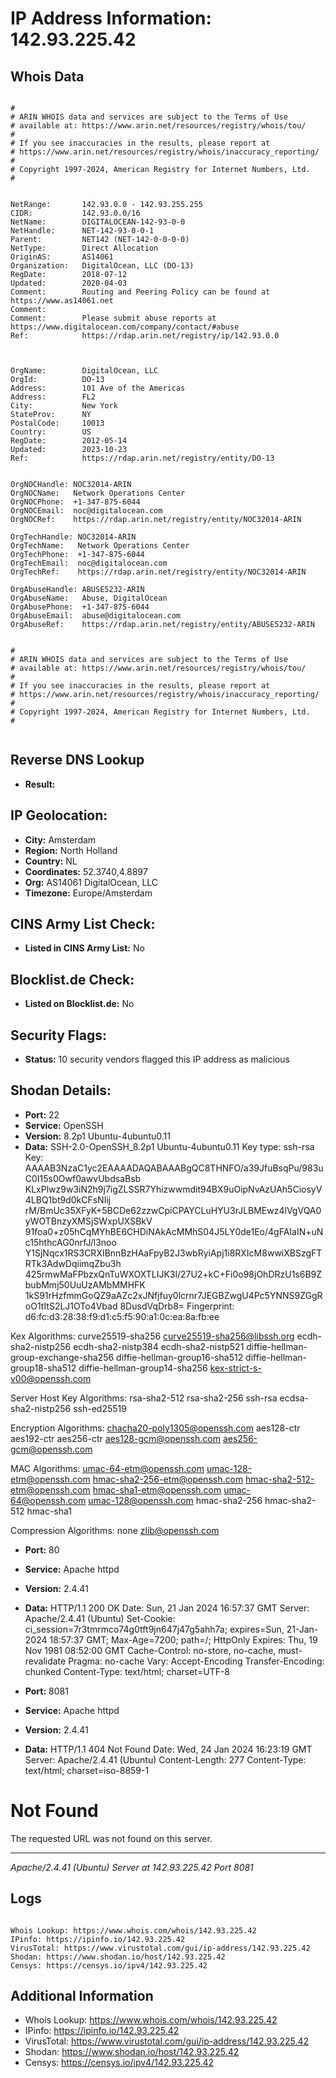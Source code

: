 # IP Address Information: 142.93.225.42

## Whois Data
```

#
# ARIN WHOIS data and services are subject to the Terms of Use
# available at: https://www.arin.net/resources/registry/whois/tou/
#
# If you see inaccuracies in the results, please report at
# https://www.arin.net/resources/registry/whois/inaccuracy_reporting/
#
# Copyright 1997-2024, American Registry for Internet Numbers, Ltd.
#


NetRange:       142.93.0.0 - 142.93.255.255
CIDR:           142.93.0.0/16
NetName:        DIGITALOCEAN-142-93-0-0
NetHandle:      NET-142-93-0-0-1
Parent:         NET142 (NET-142-0-0-0-0)
NetType:        Direct Allocation
OriginAS:       AS14061
Organization:   DigitalOcean, LLC (DO-13)
RegDate:        2018-07-12
Updated:        2020-04-03
Comment:        Routing and Peering Policy can be found at https://www.as14061.net
Comment:        
Comment:        Please submit abuse reports at https://www.digitalocean.com/company/contact/#abuse
Ref:            https://rdap.arin.net/registry/ip/142.93.0.0



OrgName:        DigitalOcean, LLC
OrgId:          DO-13
Address:        101 Ave of the Americas
Address:        FL2
City:           New York
StateProv:      NY
PostalCode:     10013
Country:        US
RegDate:        2012-05-14
Updated:        2023-10-23
Ref:            https://rdap.arin.net/registry/entity/DO-13


OrgNOCHandle: NOC32014-ARIN
OrgNOCName:   Network Operations Center
OrgNOCPhone:  +1-347-875-6044 
OrgNOCEmail:  noc@digitalocean.com
OrgNOCRef:    https://rdap.arin.net/registry/entity/NOC32014-ARIN

OrgTechHandle: NOC32014-ARIN
OrgTechName:   Network Operations Center
OrgTechPhone:  +1-347-875-6044 
OrgTechEmail:  noc@digitalocean.com
OrgTechRef:    https://rdap.arin.net/registry/entity/NOC32014-ARIN

OrgAbuseHandle: ABUSE5232-ARIN
OrgAbuseName:   Abuse, DigitalOcean 
OrgAbusePhone:  +1-347-875-6044 
OrgAbuseEmail:  abuse@digitalocean.com
OrgAbuseRef:    https://rdap.arin.net/registry/entity/ABUSE5232-ARIN


#
# ARIN WHOIS data and services are subject to the Terms of Use
# available at: https://www.arin.net/resources/registry/whois/tou/
#
# If you see inaccuracies in the results, please report at
# https://www.arin.net/resources/registry/whois/inaccuracy_reporting/
#
# Copyright 1997-2024, American Registry for Internet Numbers, Ltd.
#


```
## Reverse DNS Lookup
- **Result:** 

## IP Geolocation:
- **City:** Amsterdam
- **Region:** North Holland
- **Country:** NL
- **Coordinates:** 52.3740,4.8897
- **Org:** AS14061 DigitalOcean, LLC
- **Timezone:** Europe/Amsterdam

## CINS Army List Check:
- **Listed in CINS Army List:** 
No

## Blocklist.de Check:
- **Listed on Blocklist.de:** 
No

## Security Flags:
- **Status:** 10 security vendors flagged this IP address as malicious

## Shodan Details:
- **Port:** 22
- **Service:** OpenSSH
- **Version:** 8.2p1 Ubuntu-4ubuntu0.11
- **Data:** SSH-2.0-OpenSSH_8.2p1 Ubuntu-4ubuntu0.11
Key type: ssh-rsa
Key: AAAAB3NzaC1yc2EAAAADAQABAAABgQC8THNFO/a39JfuBsqPu/983uC0I15s0Owf0awvUbdsaBsb
KLxPlwz9w3iN2h9j7igZLSSR7Yhizwwmdit94BX9uOipNvAzUAh5CiosyV4LBQ1bt9d0kCFsNIij
rM/BmUc35XFyK+5BCDe62zzwCpiCPAYCLuHYU3rJLBMEwz4lVgVQA0yWOTBnzyXMSjSWxpUXSBkV
91foa0+z05hCqMYhBE6CHDiNAkAcMMhS04J5LY0de1Eo/4gFAIaIN+uNc15hthcAG0nrfJ/l3noo
Y1SjNqcx1RS3CRXIBnnBzHAaFpyB2J3wbRyiApj1i8RXIcM8wwiXBSzgFTRTk3AdwDqiimqZbu3h
425rmwMaFPbzxQnTuWXOXTLIJK3l/27U2+kC+Fi0o98jOhDRzU1s6B9ZbubMmj50UuUzAMbMMHFK
1kS91rHzfmmGoQZ9aAZc2xJNfjfuy0lcrnr7JEGBZwgU4Pc5YNNS9ZGgRoO1tItS2LJ1OTo4Vbad
8DusdVqDrb8=
Fingerprint: d6:fc:d3:28:38:f9:d1:c5:f5:90:a1:0c:ea:8a:fb:ee

Kex Algorithms:
	curve25519-sha256
	curve25519-sha256@libssh.org
	ecdh-sha2-nistp256
	ecdh-sha2-nistp384
	ecdh-sha2-nistp521
	diffie-hellman-group-exchange-sha256
	diffie-hellman-group16-sha512
	diffie-hellman-group18-sha512
	diffie-hellman-group14-sha256
	kex-strict-s-v00@openssh.com

Server Host Key Algorithms:
	rsa-sha2-512
	rsa-sha2-256
	ssh-rsa
	ecdsa-sha2-nistp256
	ssh-ed25519

Encryption Algorithms:
	chacha20-poly1305@openssh.com
	aes128-ctr
	aes192-ctr
	aes256-ctr
	aes128-gcm@openssh.com
	aes256-gcm@openssh.com

MAC Algorithms:
	umac-64-etm@openssh.com
	umac-128-etm@openssh.com
	hmac-sha2-256-etm@openssh.com
	hmac-sha2-512-etm@openssh.com
	hmac-sha1-etm@openssh.com
	umac-64@openssh.com
	umac-128@openssh.com
	hmac-sha2-256
	hmac-sha2-512
	hmac-sha1

Compression Algorithms:
	none
	zlib@openssh.com


- **Port:** 80
- **Service:** Apache httpd
- **Version:** 2.4.41
- **Data:** HTTP/1.1 200 OK
Date: Sun, 21 Jan 2024 16:57:37 GMT
Server: Apache/2.4.41 (Ubuntu)
Set-Cookie: ci_session=7r3tmrmco74g0tft9jn647j47g5ahh7a; expires=Sun, 21-Jan-2024 18:57:37 GMT; Max-Age=7200; path=/; HttpOnly
Expires: Thu, 19 Nov 1981 08:52:00 GMT
Cache-Control: no-store, no-cache, must-revalidate
Pragma: no-cache
Vary: Accept-Encoding
Transfer-Encoding: chunked
Content-Type: text/html; charset=UTF-8



- **Port:** 8081
- **Service:** Apache httpd
- **Version:** 2.4.41
- **Data:** HTTP/1.1 404 Not Found
Date: Wed, 24 Jan 2024 16:23:19 GMT
Server: Apache/2.4.41 (Ubuntu)
Content-Length: 277
Content-Type: text/html; charset=iso-8859-1

<!DOCTYPE HTML PUBLIC "-//IETF//DTD HTML 2.0//EN">
<html><head>
<title>404 Not Found</title>
</head><body>
<h1>Not Found</h1>
<p>The requested URL was not found on this server.</p>
<hr>
<address>Apache/2.4.41 (Ubuntu) Server at 142.93.225.42 Port 8081</address>
</body></html>


## Logs
```

Whois Lookup: https://www.whois.com/whois/142.93.225.42
IPinfo: https://ipinfo.io/142.93.225.42
VirusTotal: https://www.virustotal.com/gui/ip-address/142.93.225.42
Shodan: https://www.shodan.io/host/142.93.225.42
Censys: https://censys.io/ipv4/142.93.225.42

```
## Additional Information
- Whois Lookup: https://www.whois.com/whois/142.93.225.42
- IPinfo: https://ipinfo.io/142.93.225.42
- VirusTotal: https://www.virustotal.com/gui/ip-address/142.93.225.42
- Shodan: https://www.shodan.io/host/142.93.225.42
- Censys: https://censys.io/ipv4/142.93.225.42

